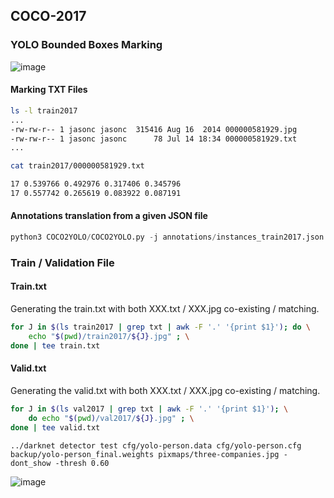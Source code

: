 ## COCO-2017

### YOLO Bounded Boxes Marking

![image](https://github.com/lexra/COCO-2017/assets/33512027/92ae9f85-cd36-4c56-a167-adf0c2426b85)


#### Marking TXT Files

```bash
ls -l train2017
...
-rw-rw-r-- 1 jasonc jasonc  315416 Aug 16  2014 000000581929.jpg
-rw-rw-r-- 1 jasonc jasonc      78 Jul 14 18:34 000000581929.txt
...
```

```bash
cat train2017/000000581929.txt
```

```bash
17 0.539766 0.492976 0.317406 0.345796
17 0.557742 0.265619 0.083922 0.087191
```

#### Annotations translation from a given JSON file

```python
python3 COCO2YOLO/COCO2YOLO.py -j annotations/instances_train2017.json -o train2017
```

### Train / Validation File

#### Train.txt

Generating the train.txt with both XXX.txt / XXX.jpg co-existing / matching. 

```bash
for J in $(ls train2017 | grep txt | awk -F '.' '{print $1}'); do \
    echo "$(pwd)/train2017/${J}.jpg" ; \
done | tee train.txt
```

#### Valid.txt

Generating the valid.txt with both XXX.txt / XXX.jpg co-existing / matching. 

```bash
for J in $(ls val2017 | grep txt | awk -F '.' '{print $1}'); \
    do echo "$(pwd)/val2017/${J}.jpg" ; \
done | tee valid.txt
```


```
../darknet detector test cfg/yolo-person.data cfg/yolo-person.cfg backup/yolo-person_final.weights pixmaps/three-companies.jpg -dont_show -thresh 0.60
```

![image](https://github.com/lexra/COCO-2017/assets/33512027/1caa7d72-12d7-4fad-a48e-883942b22c0f)


